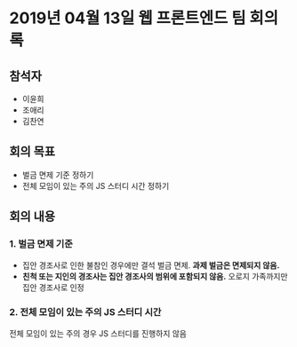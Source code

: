 # 2019년 04월 13일 웹 프론트엔드 팀 회의록

## 참석자

- 이윤희
- 조애리
- 김찬연

## 회의 목표

- 벌금 면제 기준 정하기
- 전체 모임이 있는 주의 JS 스터디 시간 정하기

## 회의 내용

### 1. 벌금 면제 기준

- 집안 경조사로 인한 불참인 경우에만 결석 벌금 면제. **과제 벌금은 면제되지 않음.**
- **친척 또는 지인의 경조사는 집안 경조사의 범위에 포함되지 않음.** 오로지 가족까지만 집안 경조사로 인정

### 2. 전체 모임이 있는 주의 JS 스터디 시간

전체 모임이 있는 주의 경우 JS 스터디를 진행하지 않음

